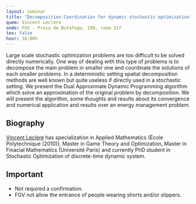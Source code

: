 ```yaml
---
layout: seminar
title: "Decomposition-Coordination for dynamic stochastic optimization problems: Theory and Applications of the DADP algorithm"
quem: Vincent Leclere
onde: FGV - Praia de Botafogo, 190, room 317
tex: false
hour: 16:00h
---
```


Large scale stochastic optimization problems are too difficult to be
solved directly numerically. One way of dealing with this type of
problems is to decompose the main problem in smaller one and
coordinate the solutions of each smaller problems. In a deterministic
setting spatial decomposition methods are well known but quite useless
if directly used in a stochastic setting. We present the Dual
Approximate Dynamic Programming algorithm which solve an approximation
of the original problem by decomposition. We will present the
algorithm, some thoughts and results about its convergence and
numerical application and results over an energy management problem.

## Biography

[Vincent Leclere](http://cermics.enpc.fr/~leclerev/home.html) has
specialization in Applied Mathematics (École Polytechnique (2010)),
Master in Game Theory and Optimization, Master in Finacial Mathematics
(Université Paris) and currently PhD student in Stochastic
Optimization of discrete-time dynamic system.

## Important

- Not required a confirmation.
- FGV not allow the entrance of people wearing shorts and/or slippers.
